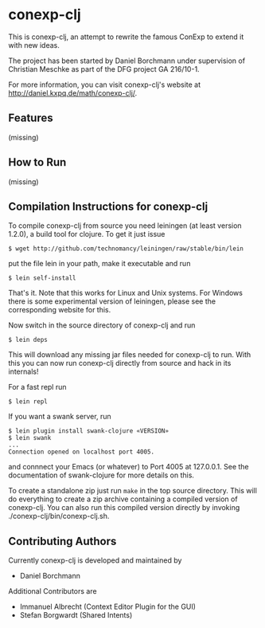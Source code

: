 conexp-clj
==========

This is conexp-clj, an attempt to rewrite the famous ConExp to extend it with
new ideas.

The project has been started by Daniel Borchmann under supervision of Christian
Meschke as part of the DFG project GA 216/10-1.

For more information, you can visit conexp-clj's website at
http://daniel.kxpq.de/math/conexp-clj/.


Features
--------

(missing)


How to Run
----------

(missing)


Compilation Instructions for conexp-clj
---------------------------------------

To compile conexp-clj from source you need leiningen (at least version 1.2.0),
a build tool for clojure. To get it just issue

    $ wget http://github.com/technomancy/leiningen/raw/stable/bin/lein

put the file lein in your path, make it executable and run

    $ lein self-install

That's it. Note that this works for Linux and Unix systems. For
Windows there is some experimental version of leiningen, please see
the corresponding website for this.

Now switch in the source directory of conexp-clj and run

    $ lein deps

This will download any missing jar files needed for conexp-clj to run. With
this you can now run conexp-clj directly from source and hack in its internals!

For a fast repl run

    $ lein repl

If you want a swank server, run

    $ lein plugin install swank-clojure «VERSION»
    $ lein swank
    ...
    Connection opened on localhost port 4005.

and connnect your Emacs (or whatever) to Port 4005 at 127.0.0.1. See the
documentation of swank-clojure for more details on this.

To create a standalone zip just run `make` in the top source directory. This
will do everything to create a zip archive containing a compiled version of
conexp-clj. You can also run this compiled version directly by invoking
./conexp-clj/bin/conexp-clj.sh.



Contributing Authors
--------------------

Currently conexp-clj is developed and maintained by

  * Daniel Borchmann

Additional Contributors are

  * Immanuel Albrecht (Context Editor Plugin for the GUI)
  * Stefan Borgwardt  (Shared Intents)
